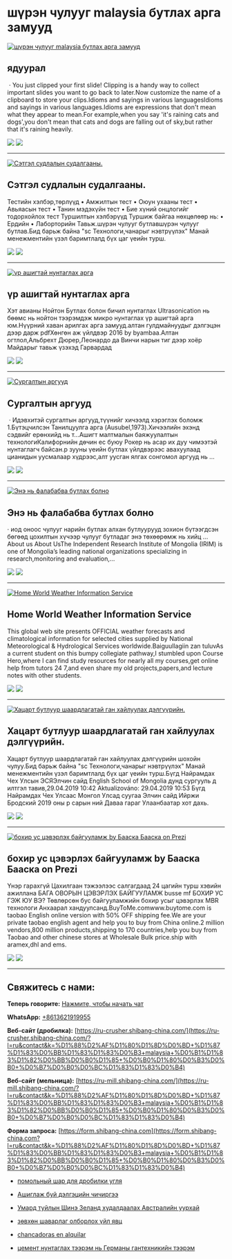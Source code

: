 # шүрэн чулууг malaysia бутлах арга замууд

<a href="https://swt.shibang-china.com/?l=ru&img&k=%D1%88%D2%AF%D1%80%D1%8D%D0%BD+%D1%87%D1%83%D0%BB%D1%83%D1%83%D0%B3+malaysia+%D0%B1%D1%83%D1%82%D0%BB%D0%B0%D1%85+%D0%B0%D1%80%D0%B3%D0%B0+%D0%B7%D0%B0%D0%BC%D1%83%D1%83%D0%B4" target="_blank">![шүрэн чулууг malaysia бутлах арга замууд](http://static.shibang-china.com/all-800x300/643.jpg)</a>

## ядуурал
&nbsp;&#0183;&#32;You just clipped your first slide! Clipping is a handy way to collect important slides you want to go back to later.Now customize the name of a clipboard to store your clips.Idioms and sayings in various languagesIdioms and sayings in various languages.Idioms are expressions that don't mean what they appear to mean.For example,when you say 'it's raining cats and dogs',you don't mean that cats and dogs are falling out of sky,but rather that it's raining heavily.


<a href="https://whatsapp.shibangsoft.com/WhatsApp.php" target="_blank" title="WhatsApp">![](http://static.shibang-china.com/icon/whatsapp.png)</a> <a href="https://swt.shibang-china.com/?l=ru&icon&k=%D1%88%D2%AF%D1%80%D1%8D%D0%BD+%D1%87%D1%83%D0%BB%D1%83%D1%83%D0%B3+malaysia+%D0%B1%D1%83%D1%82%D0%BB%D0%B0%D1%85+%D0%B0%D1%80%D0%B3%D0%B0+%D0%B7%D0%B0%D0%BC%D1%83%D1%83%D0%B4" target="_blank">![](http://static.shibang-china.com/icon/chat-ru.png)</a>

---

<a href="https://swt.shibang-china.com/?l=ru&img&k=%D1%88%D2%AF%D1%80%D1%8D%D0%BD+%D1%87%D1%83%D0%BB%D1%83%D1%83%D0%B3+malaysia+%D0%B1%D1%83%D1%82%D0%BB%D0%B0%D1%85+%D0%B0%D1%80%D0%B3%D0%B0+%D0%B7%D0%B0%D0%BC%D1%83%D1%83%D0%B4" target="_blank">![Сэтгэл судлалын судалгааны.](http://static.shibang-china.com/all-800x300/492.jpg)</a>

## Сэтгэл судлалын судалгааны.
Тестийн хэлбэр,төрлүүд • Амжилтын тест • Оюун ухааны тест • Авьяасын тест • Танин мэдэхүйн тест • Бие хүний онцлогийг тодорхойлох тест Туршилтын хэлбэрүүд Туршиж байгаа нөхцөлөөр нь: • Ердийн • Лаборторийн Тавьж.шүрэн чулууг бутлавшүрэн чулууг бутлав.Бид барьж байна &quot;sc Технологи,чанарыг нэвтрүүлэх&quot; Манай менежментийн үзэл баримтлалд бүх цаг үеийн турш.


<a href="https://whatsapp.shibangsoft.com/WhatsApp.php" target="_blank" title="WhatsApp">![](http://static.shibang-china.com/icon/whatsapp.png)</a> <a href="https://swt.shibang-china.com/?l=ru&icon&k=%D1%88%D2%AF%D1%80%D1%8D%D0%BD+%D1%87%D1%83%D0%BB%D1%83%D1%83%D0%B3+malaysia+%D0%B1%D1%83%D1%82%D0%BB%D0%B0%D1%85+%D0%B0%D1%80%D0%B3%D0%B0+%D0%B7%D0%B0%D0%BC%D1%83%D1%83%D0%B4" target="_blank">![](http://static.shibang-china.com/icon/chat-ru.png)</a>

---

<a href="https://swt.shibang-china.com/?l=ru&img&k=%D1%88%D2%AF%D1%80%D1%8D%D0%BD+%D1%87%D1%83%D0%BB%D1%83%D1%83%D0%B3+malaysia+%D0%B1%D1%83%D1%82%D0%BB%D0%B0%D1%85+%D0%B0%D1%80%D0%B3%D0%B0+%D0%B7%D0%B0%D0%BC%D1%83%D1%83%D0%B4" target="_blank">![үр ашигтай нунтаглах арга](http://static.shibang-china.com/all-800x300/452.jpg)</a>

## үр ашигтай нунтаглах арга
Хэт авианы Нойтон Бутлах болон бичил нунтаглах Ultrasonication нь бөөмс нь нойтон тээрэмдэж микро нунтаглах үр ашигтай арга юм.Нүүрний хаван арилгах арга замууд.алтан гулдмайнуудыг дэлгэцэн дээр дарж pdfХөнгөн аж үйлдвэр 2016 by byambaa.Алтан огтлол,Альбрехт Дюрер,Леонардо да Винчи нарын тиг дээр хоёр Майдарыг тавьж үзэхэд Гарвардад


<a href="https://whatsapp.shibangsoft.com/WhatsApp.php" target="_blank" title="WhatsApp">![](http://static.shibang-china.com/icon/whatsapp.png)</a> <a href="https://swt.shibang-china.com/?l=ru&icon&k=%D1%88%D2%AF%D1%80%D1%8D%D0%BD+%D1%87%D1%83%D0%BB%D1%83%D1%83%D0%B3+malaysia+%D0%B1%D1%83%D1%82%D0%BB%D0%B0%D1%85+%D0%B0%D1%80%D0%B3%D0%B0+%D0%B7%D0%B0%D0%BC%D1%83%D1%83%D0%B4" target="_blank">![](http://static.shibang-china.com/icon/chat-ru.png)</a>

---

<a href="https://swt.shibang-china.com/?l=ru&img&k=%D1%88%D2%AF%D1%80%D1%8D%D0%BD+%D1%87%D1%83%D0%BB%D1%83%D1%83%D0%B3+malaysia+%D0%B1%D1%83%D1%82%D0%BB%D0%B0%D1%85+%D0%B0%D1%80%D0%B3%D0%B0+%D0%B7%D0%B0%D0%BC%D1%83%D1%83%D0%B4" target="_blank">![Сургалтын аргууд](http://static.shibang-china.com/all-800x300/1218.jpg)</a>

## Сургалтын аргууд
&nbsp;&#0183;&#32;Идэвхитэй сургалтын аргууд,түүнийг хичээлд хэрэглэх боломж 1.Бүтэцчилсэн Танилцуулга арга (Ausubel,1973).Хичээлийн эхэнд сэдвийг ерөнхийд нь т…Ашигт малтмалын баяжуулалтын технологиКалифорнийн дөчин ес буюу Рокер нь асар их дуу чимээтэй нунтаглагч байсан.р зууны үеийн бутлах үйлдвэрээс авахуулаад цианидын уусмалаар хүдрээс,алт уусган ялгах сонгомол аргууд нь …


<a href="https://whatsapp.shibangsoft.com/WhatsApp.php" target="_blank" title="WhatsApp">![](http://static.shibang-china.com/icon/whatsapp.png)</a> <a href="https://swt.shibang-china.com/?l=ru&icon&k=%D1%88%D2%AF%D1%80%D1%8D%D0%BD+%D1%87%D1%83%D0%BB%D1%83%D1%83%D0%B3+malaysia+%D0%B1%D1%83%D1%82%D0%BB%D0%B0%D1%85+%D0%B0%D1%80%D0%B3%D0%B0+%D0%B7%D0%B0%D0%BC%D1%83%D1%83%D0%B4" target="_blank">![](http://static.shibang-china.com/icon/chat-ru.png)</a>

---

<a href="https://swt.shibang-china.com/?l=ru&img&k=%D1%88%D2%AF%D1%80%D1%8D%D0%BD+%D1%87%D1%83%D0%BB%D1%83%D1%83%D0%B3+malaysia+%D0%B1%D1%83%D1%82%D0%BB%D0%B0%D1%85+%D0%B0%D1%80%D0%B3%D0%B0+%D0%B7%D0%B0%D0%BC%D1%83%D1%83%D0%B4" target="_blank">![Энэ нь фалабабва бутлах болно](http://static.shibang-china.com/all-800x300/775.jpg)</a>

## Энэ нь фалабабва бутлах болно
&#183; иод оноос чулууг нарийн бутлах алхан бутлуурууд зохион бүтээгдсэн бөгөөд цохилтын хүчээр чулууг бутладаг энэ төхөөрөмж нь хийц …About us About UsThe Independent Research Institute of Mongolia (IRIM) is one of Mongolia’s leading national organizations specializing in research,monitoring and evaluation,…


<a href="https://whatsapp.shibangsoft.com/WhatsApp.php" target="_blank" title="WhatsApp">![](http://static.shibang-china.com/icon/whatsapp.png)</a> <a href="https://swt.shibang-china.com/?l=ru&icon&k=%D1%88%D2%AF%D1%80%D1%8D%D0%BD+%D1%87%D1%83%D0%BB%D1%83%D1%83%D0%B3+malaysia+%D0%B1%D1%83%D1%82%D0%BB%D0%B0%D1%85+%D0%B0%D1%80%D0%B3%D0%B0+%D0%B7%D0%B0%D0%BC%D1%83%D1%83%D0%B4" target="_blank">![](http://static.shibang-china.com/icon/chat-ru.png)</a>

---

<a href="https://swt.shibang-china.com/?l=ru&img&k=%D1%88%D2%AF%D1%80%D1%8D%D0%BD+%D1%87%D1%83%D0%BB%D1%83%D1%83%D0%B3+malaysia+%D0%B1%D1%83%D1%82%D0%BB%D0%B0%D1%85+%D0%B0%D1%80%D0%B3%D0%B0+%D0%B7%D0%B0%D0%BC%D1%83%D1%83%D0%B4" target="_blank">![Home World Weather Information Service](http://static.shibang-china.com/all-800x300/94.jpg)</a>

## Home World Weather Information Service
This global web site presents OFFICIAL weather forecasts and climatological information for selected cities supplied by National Meteorological &amp; Hydrological Services worldwide.Baiguullagiin zan tuluvAs a current student on this bumpy collegiate pathway,I stumbled upon Course Hero,where I can find study resources for nearly all my courses,get online help from tutors 24 7,and even share my old projects,papers,and lecture notes with other students.


<a href="https://whatsapp.shibangsoft.com/WhatsApp.php" target="_blank" title="WhatsApp">![](http://static.shibang-china.com/icon/whatsapp.png)</a> <a href="https://swt.shibang-china.com/?l=ru&icon&k=%D1%88%D2%AF%D1%80%D1%8D%D0%BD+%D1%87%D1%83%D0%BB%D1%83%D1%83%D0%B3+malaysia+%D0%B1%D1%83%D1%82%D0%BB%D0%B0%D1%85+%D0%B0%D1%80%D0%B3%D0%B0+%D0%B7%D0%B0%D0%BC%D1%83%D1%83%D0%B4" target="_blank">![](http://static.shibang-china.com/icon/chat-ru.png)</a>

---

<a href="https://swt.shibang-china.com/?l=ru&img&k=%D1%88%D2%AF%D1%80%D1%8D%D0%BD+%D1%87%D1%83%D0%BB%D1%83%D1%83%D0%B3+malaysia+%D0%B1%D1%83%D1%82%D0%BB%D0%B0%D1%85+%D0%B0%D1%80%D0%B3%D0%B0+%D0%B7%D0%B0%D0%BC%D1%83%D1%83%D0%B4" target="_blank">![Хацарт бутлуур шаардлагатай ган хайлуулах дэлгүүрийн.](http://static.shibang-china.com/all-800x300/777.jpg)</a>

## Хацарт бутлуур шаардлагатай ган хайлуулах дэлгүүрийн.
Хацарт бутлуур шаардлагатай ган хайлуулах дэлгүүрийн шохойн чулуу.Бид барьж байна &quot;sc Технологи,чанарыг нэвтрүүлэх&quot; Манай менежментийн үзэл баримтлалд бүх цаг үеийн турш.Бүгд Найрамдах Чех Улсын ЭСЯЭлчин сайд English School of Mongolia дунд сургууль д илтгэл тавив,29.04.2019 10:42 Aktualizov&#225;no: 29.04.2019 10:53 Бүгд Найрамдах Чех Улсаас Монгол Улсад суугаа Элчин сайд Ийржи Бродский 2019 оны р сарын ний Даваа гараг Улаанбаатар хот дахь.


<a href="https://whatsapp.shibangsoft.com/WhatsApp.php" target="_blank" title="WhatsApp">![](http://static.shibang-china.com/icon/whatsapp.png)</a> <a href="https://swt.shibang-china.com/?l=ru&icon&k=%D1%88%D2%AF%D1%80%D1%8D%D0%BD+%D1%87%D1%83%D0%BB%D1%83%D1%83%D0%B3+malaysia+%D0%B1%D1%83%D1%82%D0%BB%D0%B0%D1%85+%D0%B0%D1%80%D0%B3%D0%B0+%D0%B7%D0%B0%D0%BC%D1%83%D1%83%D0%B4" target="_blank">![](http://static.shibang-china.com/icon/chat-ru.png)</a>

---

<a href="https://swt.shibang-china.com/?l=ru&img&k=%D1%88%D2%AF%D1%80%D1%8D%D0%BD+%D1%87%D1%83%D0%BB%D1%83%D1%83%D0%B3+malaysia+%D0%B1%D1%83%D1%82%D0%BB%D0%B0%D1%85+%D0%B0%D1%80%D0%B3%D0%B0+%D0%B7%D0%B0%D0%BC%D1%83%D1%83%D0%B4" target="_blank">![бохир ус цэвэрлэх байгууламж by Бааска Бааска on Prezi](http://static.shibang-china.com/all-800x300/675.jpg)</a>

## бохир ус цэвэрлэх байгууламж by Бааска Бааска on Prezi
Үнэр гарахгүй Цахилгаан тэжээлээс салгагдаад 24 цагийн турш хэвийн ажиллана БАГА ОВОРЫН ЦЭВЭРЛЭХ БАЙГУУЛАМЖ busse mf БОХИР УС ГЭЖ ЮУ ВЭ? Төвлөрсөн бус байгууламжийн бохир усыг цэвэрлэх MBR технологи Анхаарал хандуулсанд.BuyToMe.comwww.buytome.com is taobao English online version with 50% OFF shipping fee.We are your private taobao english agent and help you to buy from China online.2 million vendors,800 million products,shipping to 170 countries,help you buy from Taobao and other chinese stores at Wholesale Bulk price.ship with aramex,dhl and ems.


<a href="https://whatsapp.shibangsoft.com/WhatsApp.php" target="_blank" title="WhatsApp">![](http://static.shibang-china.com/icon/whatsapp.png)</a> <a href="https://swt.shibang-china.com/?l=ru&icon&k=%D1%88%D2%AF%D1%80%D1%8D%D0%BD+%D1%87%D1%83%D0%BB%D1%83%D1%83%D0%B3+malaysia+%D0%B1%D1%83%D1%82%D0%BB%D0%B0%D1%85+%D0%B0%D1%80%D0%B3%D0%B0+%D0%B7%D0%B0%D0%BC%D1%83%D1%83%D0%B4" target="_blank">![](http://static.shibang-china.com/icon/chat-ru.png)</a>

---
## Свяжитесь с нами:

**Теперь говорите:** [Нажмите, чтобы начать чат](https://swt.shibang-china.com?l=ru&contact&k=%D1%88%D2%AF%D1%80%D1%8D%D0%BD+%D1%87%D1%83%D0%BB%D1%83%D1%83%D0%B3+malaysia+%D0%B1%D1%83%D1%82%D0%BB%D0%B0%D1%85+%D0%B0%D1%80%D0%B3%D0%B0+%D0%B7%D0%B0%D0%BC%D1%83%D1%83%D0%B4)

**WhatsApp:**  [+8613621919955](https://whatsapp.shibangsoft.com/WhatsApp.php)

**Веб-сайт (дробилка):** [https://ru-crusher.shibang-china.com/](https://ru-crusher.shibang-china.com/?l=ru&contact&k=%D1%88%D2%AF%D1%80%D1%8D%D0%BD+%D1%87%D1%83%D0%BB%D1%83%D1%83%D0%B3+malaysia+%D0%B1%D1%83%D1%82%D0%BB%D0%B0%D1%85+%D0%B0%D1%80%D0%B3%D0%B0+%D0%B7%D0%B0%D0%BC%D1%83%D1%83%D0%B4)

**Веб-сайт (мельница):** [https://ru-mill.shibang-china.com/](https://ru-mill.shibang-china.com/?l=ru&contact&k=%D1%88%D2%AF%D1%80%D1%8D%D0%BD+%D1%87%D1%83%D0%BB%D1%83%D1%83%D0%B3+malaysia+%D0%B1%D1%83%D1%82%D0%BB%D0%B0%D1%85+%D0%B0%D1%80%D0%B3%D0%B0+%D0%B7%D0%B0%D0%BC%D1%83%D1%83%D0%B4)

**Форма запроса:** [https://form.shibang-china.com](https://form.shibang-china.com?l=ru&contact&k=%D1%88%D2%AF%D1%80%D1%8D%D0%BD+%D1%87%D1%83%D0%BB%D1%83%D1%83%D0%B3+malaysia+%D0%B1%D1%83%D1%82%D0%BB%D0%B0%D1%85+%D0%B0%D1%80%D0%B3%D0%B0+%D0%B7%D0%B0%D0%BC%D1%83%D1%83%D0%B4)

* [помольный шар для дробилки угля](../126/%D0%BF%D0%BE%D0%BC%D0%BE%D0%BB%D1%8C%D0%BD%D1%8B%D0%B9%20%D1%88%D0%B0%D1%80%20%D0%B4%D0%BB%D1%8F%20%D0%B4%D1%80%D0%BE%D0%B1%D0%B8%D0%BB%D0%BA%D0%B8%20%D1%83%D0%B3%D0%BB%D1%8F.md)

* [Ашиглаж буй дэлгэцийн чичиргээ](../130/%D0%90%D1%88%D0%B8%D0%B3%D0%BB%D0%B0%D0%B6%20%D0%B1%D1%83%D0%B9%20%D0%B4%D1%8D%D0%BB%D0%B3%D1%8D%D1%86%D0%B8%D0%B9%D0%BD%20%D1%87%D0%B8%D1%87%D0%B8%D1%80%D0%B3%D1%8D%D1%8D.md)

* [Умард туйлын Шинэ Зеланд худалдаалах Австралийн уурхай](../128/%D0%A3%D0%BC%D0%B0%D1%80%D0%B4%20%D1%82%D1%83%D0%B9%D0%BB%D1%8B%D0%BD%20%D0%A8%D0%B8%D0%BD%D1%8D%20%D0%97%D0%B5%D0%BB%D0%B0%D0%BD%D0%B4%20%D1%85%D1%83%D0%B4%D0%B0%D0%BB%D0%B4%D0%B0%D0%B0%D0%BB%D0%B0%D1%85%20%D0%90%D0%B2%D1%81%D1%82%D1%80%D0%B0%D0%BB%D0%B8%D0%B9%D0%BD%20%D1%83%D1%83%D1%80%D1%85%D0%B0%D0%B9.md)

* [зөвхөн шаварлаг олборлох үйл явц](../127/%D0%B7%D3%A9%D0%B2%D1%85%D3%A9%D0%BD%20%D1%88%D0%B0%D0%B2%D0%B0%D1%80%D0%BB%D0%B0%D0%B3%20%D0%BE%D0%BB%D0%B1%D0%BE%D1%80%D0%BB%D0%BE%D1%85%20%D2%AF%D0%B9%D0%BB%20%D1%8F%D0%B2%D1%86.md)

* [chancadoras en alquilar](../126/chancadoras%20en%20alquilar.md)

* [цемент нунтаглах тээрэм нь Германы гантехникийн тээрэм](../127/%D1%86%D0%B5%D0%BC%D0%B5%D0%BD%D1%82%20%D0%BD%D1%83%D0%BD%D1%82%D0%B0%D0%B3%D0%BB%D0%B0%D1%85%20%D1%82%D1%8D%D1%8D%D1%80%D1%8D%D0%BC%20%D0%BD%D1%8C%20%D0%93%D0%B5%D1%80%D0%BC%D0%B0%D0%BD%D1%8B%20%D0%B3%D0%B0%D0%BD%D1%82%D0%B5%D1%85%D0%BD%D0%B8%D0%BA%D0%B8%D0%B9%D0%BD%20%D1%82%D1%8D%D1%8D%D1%80%D1%8D%D0%BC.md)